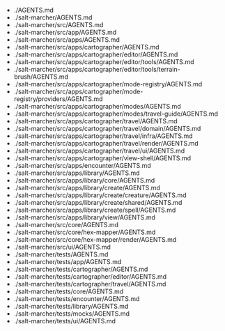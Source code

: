 - ./AGENTS.md
- ./salt-marcher/AGENTS.md
- ./salt-marcher/src/AGENTS.md
- ./salt-marcher/src/app/AGENTS.md
- ./salt-marcher/src/apps/AGENTS.md
- ./salt-marcher/src/apps/cartographer/AGENTS.md
- ./salt-marcher/src/apps/cartographer/editor/AGENTS.md
- ./salt-marcher/src/apps/cartographer/editor/tools/AGENTS.md
- ./salt-marcher/src/apps/cartographer/editor/tools/terrain-brush/AGENTS.md
- ./salt-marcher/src/apps/cartographer/mode-registry/AGENTS.md
- ./salt-marcher/src/apps/cartographer/mode-registry/providers/AGENTS.md
- ./salt-marcher/src/apps/cartographer/modes/AGENTS.md
- ./salt-marcher/src/apps/cartographer/modes/travel-guide/AGENTS.md
- ./salt-marcher/src/apps/cartographer/travel/AGENTS.md
- ./salt-marcher/src/apps/cartographer/travel/domain/AGENTS.md
- ./salt-marcher/src/apps/cartographer/travel/infra/AGENTS.md
- ./salt-marcher/src/apps/cartographer/travel/render/AGENTS.md
- ./salt-marcher/src/apps/cartographer/travel/ui/AGENTS.md
- ./salt-marcher/src/apps/cartographer/view-shell/AGENTS.md
- ./salt-marcher/src/apps/encounter/AGENTS.md
- ./salt-marcher/src/apps/library/AGENTS.md
- ./salt-marcher/src/apps/library/core/AGENTS.md
- ./salt-marcher/src/apps/library/create/AGENTS.md
- ./salt-marcher/src/apps/library/create/creature/AGENTS.md
- ./salt-marcher/src/apps/library/create/shared/AGENTS.md
- ./salt-marcher/src/apps/library/create/spell/AGENTS.md
- ./salt-marcher/src/apps/library/view/AGENTS.md
- ./salt-marcher/src/core/AGENTS.md
- ./salt-marcher/src/core/hex-mapper/AGENTS.md
- ./salt-marcher/src/core/hex-mapper/render/AGENTS.md
- ./salt-marcher/src/ui/AGENTS.md
- ./salt-marcher/tests/AGENTS.md
- ./salt-marcher/tests/app/AGENTS.md
- ./salt-marcher/tests/cartographer/AGENTS.md
- ./salt-marcher/tests/cartographer/editor/AGENTS.md
- ./salt-marcher/tests/cartographer/travel/AGENTS.md
- ./salt-marcher/tests/core/AGENTS.md
- ./salt-marcher/tests/encounter/AGENTS.md
- ./salt-marcher/tests/library/AGENTS.md
- ./salt-marcher/tests/mocks/AGENTS.md
- ./salt-marcher/tests/ui/AGENTS.md
